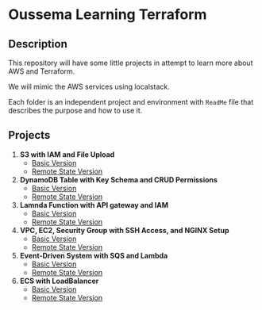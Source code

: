 # Oussema Learning Terraform

## Description

This repository will have some little projects in attempt to learn more about AWS and Terraform.

We will mimic the AWS services using localstack.

Each folder is an independent project and environment with `ReadMe` file that describes the purpose and how to use it.

## Projects

1. **S3 with IAM and File Upload**
    - [Basic Version](./S3_IAM/Basic/README.md)
    - [Remote State Version](./S3_IAM/RemoteState/README.md)
2. **DynamoDB Table with Key Schema and CRUD Permissions**
    - [Basic Version](./DynamoDB/Basic/README.md)
    - [Remote State Version](./DynamoDB/RemoteState/README.md)
3. **Lamnda Function with API gateway and IAM**
    - [Basic Version](./Lambda/Basic/README.md)
    - [Remote State Version](./Lambda/RemoteState/README.md)
4. **VPC, EC2, Security Group with SSH Access, and NGINX Setup**
    - [Basic Version](./VPC_EC2/Basic/README.md)
    - [Remote State Version](./VPC_EC2/RemoteState/README.md)
5. **Event-Driven System with SQS and Lambda**
    - [Basic Version](./ED_System/Basic/README.md)
    - [Remote State Version](./ED_System/RemoteState/README.md)
6. **ECS with LoadBalancer**
    - [Basic Version](./ECS_LB/Basic/README.md)
    - [Remote State Version](./ECS_LB/RemoteState/README.md)
